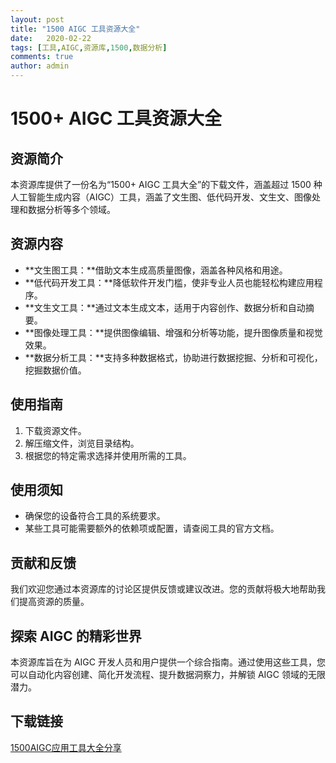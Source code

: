 ```yaml
---
layout: post
title: "1500 AIGC 工具资源大全"
date:   2020-02-22
tags: [工具,AIGC,资源库,1500,数据分析]
comments: true
author: admin
---
```

# 1500+ AIGC 工具资源大全

## 资源简介

本资源库提供了一份名为“1500+ AIGC 工具大全”的下载文件，涵盖超过 1500 种人工智能生成内容（AIGC）工具，涵盖了文生图、低代码开发、文生文、图像处理和数据分析等多个领域。

## 资源内容

- **文生图工具：**借助文本生成高质量图像，涵盖各种风格和用途。
- **低代码开发工具：**降低软件开发门槛，使非专业人员也能轻松构建应用程序。
- **文生文工具：**通过文本生成文本，适用于内容创作、数据分析和自动摘要。
- **图像处理工具：**提供图像编辑、增强和分析等功能，提升图像质量和视觉效果。
- **数据分析工具：**支持多种数据格式，协助进行数据挖掘、分析和可视化，挖掘数据价值。

## 使用指南

1. 下载资源文件。
2. 解压缩文件，浏览目录结构。
3. 根据您的特定需求选择并使用所需的工具。

## 使用须知

- 确保您的设备符合工具的系统要求。
- 某些工具可能需要额外的依赖项或配置，请查阅工具的官方文档。

## 贡献和反馈

我们欢迎您通过本资源库的讨论区提供反馈或建议改进。您的贡献将极大地帮助我们提高资源的质量。

## 探索 AIGC 的精彩世界

本资源库旨在为 AIGC 开发人员和用户提供一个综合指南。通过使用这些工具，您可以自动化内容创建、简化开发流程、提升数据洞察力，并解锁 AIGC 领域的无限潜力。

## 下载链接

[1500AIGC应用工具大全分享](https://pan.quark.cn/s/c486a2aec371)